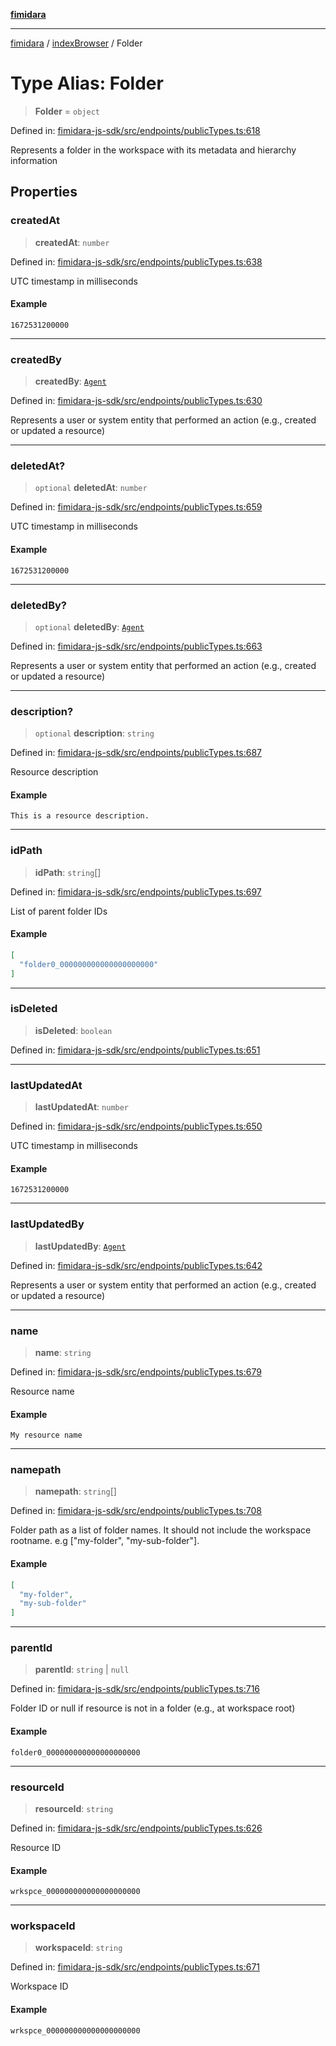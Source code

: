[**fimidara**](../../README.md)

***

[fimidara](../../modules.md) / [indexBrowser](../README.md) / Folder

# Type Alias: Folder

> **Folder** = `object`

Defined in: [fimidara-js-sdk/src/endpoints/publicTypes.ts:618](https://github.com/softkave/fimidara/blob/feac071900ab8644442d355e5cb5db9df2f34600/fimidara-js-sdk/src/endpoints/publicTypes.ts#L618)

Represents a folder in the workspace with its metadata and hierarchy information

## Properties

### createdAt

> **createdAt**: `number`

Defined in: [fimidara-js-sdk/src/endpoints/publicTypes.ts:638](https://github.com/softkave/fimidara/blob/feac071900ab8644442d355e5cb5db9df2f34600/fimidara-js-sdk/src/endpoints/publicTypes.ts#L638)

UTC timestamp in milliseconds

#### Example

```
1672531200000
```

***

### createdBy

> **createdBy**: [`Agent`](Agent.md)

Defined in: [fimidara-js-sdk/src/endpoints/publicTypes.ts:630](https://github.com/softkave/fimidara/blob/feac071900ab8644442d355e5cb5db9df2f34600/fimidara-js-sdk/src/endpoints/publicTypes.ts#L630)

Represents a user or system entity that performed an action (e.g., created or updated a resource)

***

### deletedAt?

> `optional` **deletedAt**: `number`

Defined in: [fimidara-js-sdk/src/endpoints/publicTypes.ts:659](https://github.com/softkave/fimidara/blob/feac071900ab8644442d355e5cb5db9df2f34600/fimidara-js-sdk/src/endpoints/publicTypes.ts#L659)

UTC timestamp in milliseconds

#### Example

```
1672531200000
```

***

### deletedBy?

> `optional` **deletedBy**: [`Agent`](Agent.md)

Defined in: [fimidara-js-sdk/src/endpoints/publicTypes.ts:663](https://github.com/softkave/fimidara/blob/feac071900ab8644442d355e5cb5db9df2f34600/fimidara-js-sdk/src/endpoints/publicTypes.ts#L663)

Represents a user or system entity that performed an action (e.g., created or updated a resource)

***

### description?

> `optional` **description**: `string`

Defined in: [fimidara-js-sdk/src/endpoints/publicTypes.ts:687](https://github.com/softkave/fimidara/blob/feac071900ab8644442d355e5cb5db9df2f34600/fimidara-js-sdk/src/endpoints/publicTypes.ts#L687)

Resource description

#### Example

```
This is a resource description.
```

***

### idPath

> **idPath**: `string`[]

Defined in: [fimidara-js-sdk/src/endpoints/publicTypes.ts:697](https://github.com/softkave/fimidara/blob/feac071900ab8644442d355e5cb5db9df2f34600/fimidara-js-sdk/src/endpoints/publicTypes.ts#L697)

List of parent folder IDs

#### Example

```json
[
  "folder0_000000000000000000000"
]
```

***

### isDeleted

> **isDeleted**: `boolean`

Defined in: [fimidara-js-sdk/src/endpoints/publicTypes.ts:651](https://github.com/softkave/fimidara/blob/feac071900ab8644442d355e5cb5db9df2f34600/fimidara-js-sdk/src/endpoints/publicTypes.ts#L651)

***

### lastUpdatedAt

> **lastUpdatedAt**: `number`

Defined in: [fimidara-js-sdk/src/endpoints/publicTypes.ts:650](https://github.com/softkave/fimidara/blob/feac071900ab8644442d355e5cb5db9df2f34600/fimidara-js-sdk/src/endpoints/publicTypes.ts#L650)

UTC timestamp in milliseconds

#### Example

```
1672531200000
```

***

### lastUpdatedBy

> **lastUpdatedBy**: [`Agent`](Agent.md)

Defined in: [fimidara-js-sdk/src/endpoints/publicTypes.ts:642](https://github.com/softkave/fimidara/blob/feac071900ab8644442d355e5cb5db9df2f34600/fimidara-js-sdk/src/endpoints/publicTypes.ts#L642)

Represents a user or system entity that performed an action (e.g., created or updated a resource)

***

### name

> **name**: `string`

Defined in: [fimidara-js-sdk/src/endpoints/publicTypes.ts:679](https://github.com/softkave/fimidara/blob/feac071900ab8644442d355e5cb5db9df2f34600/fimidara-js-sdk/src/endpoints/publicTypes.ts#L679)

Resource name

#### Example

```
My resource name
```

***

### namepath

> **namepath**: `string`[]

Defined in: [fimidara-js-sdk/src/endpoints/publicTypes.ts:708](https://github.com/softkave/fimidara/blob/feac071900ab8644442d355e5cb5db9df2f34600/fimidara-js-sdk/src/endpoints/publicTypes.ts#L708)

Folder path as a list of folder names. It should not include the workspace rootname. e.g ["my-folder", "my-sub-folder"].

#### Example

```json
[
  "my-folder",
  "my-sub-folder"
]
```

***

### parentId

> **parentId**: `string` \| `null`

Defined in: [fimidara-js-sdk/src/endpoints/publicTypes.ts:716](https://github.com/softkave/fimidara/blob/feac071900ab8644442d355e5cb5db9df2f34600/fimidara-js-sdk/src/endpoints/publicTypes.ts#L716)

Folder ID or null if resource is not in a folder (e.g., at workspace root)

#### Example

```
folder0_000000000000000000000
```

***

### resourceId

> **resourceId**: `string`

Defined in: [fimidara-js-sdk/src/endpoints/publicTypes.ts:626](https://github.com/softkave/fimidara/blob/feac071900ab8644442d355e5cb5db9df2f34600/fimidara-js-sdk/src/endpoints/publicTypes.ts#L626)

Resource ID

#### Example

```
wrkspce_000000000000000000000
```

***

### workspaceId

> **workspaceId**: `string`

Defined in: [fimidara-js-sdk/src/endpoints/publicTypes.ts:671](https://github.com/softkave/fimidara/blob/feac071900ab8644442d355e5cb5db9df2f34600/fimidara-js-sdk/src/endpoints/publicTypes.ts#L671)

Workspace ID

#### Example

```
wrkspce_000000000000000000000
```

